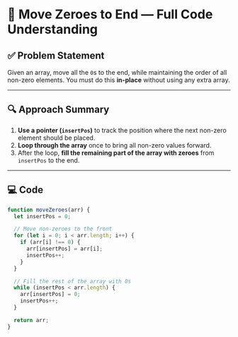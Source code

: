 # 🚀 Move Zeroes to End — Full Code Understanding

## ✅ Problem Statement

Given an array, move all the `0`s to the end, while maintaining the order of all non-zero elements. You must do this **in-place** without using any extra array.

---

## 🔍 Approach Summary

1. **Use a pointer (`insertPos`)** to track the position where the next non-zero element should be placed.
2. **Loop through the array** once to bring all non-zero values forward.
3. After the loop, **fill the remaining part of the array with zeroes** from `insertPos` to the end.

---

## 💻 Code

```js
function moveZeroes(arr) {
  let insertPos = 0;

  // Move non-zeroes to the front
  for (let i = 0; i < arr.length; i++) {
    if (arr[i] !== 0) {
      arr[insertPos] = arr[i];
      insertPos++;
    }
  }

  // Fill the rest of the array with 0s
  while (insertPos < arr.length) {
    arr[insertPos] = 0;
    insertPos++;
  }

  return arr;
}
